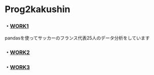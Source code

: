 # Prog2kakushin
### ・[WORK1]
[WORK1]: https://github.com/Ksawaito/Prog2kakushin/blob/main/work1.ipynb 
    pandasを使ってサッカーのフランス代表25人のデータ分析をしています
### ・[WORK2]
[WORK2]: https://github.com/Ksawaito/Prog2kakushin/blob/main/work2.ipynb
### ・[WORK3]
[WORK3]: https://github.com/Ksawaito/Prog2kakushin/blob/main/work3.ipynb

